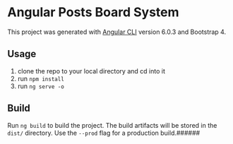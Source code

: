 # Angular Posts Board System

This project was generated with [Angular CLI](https://github.com/angular/angular-cli) version 6.0.3 and Bootstrap 4.

## Usage

1.  clone the repo to your local directory and cd into it
2.  run `npm install`
3.  run `ng serve -o`

## Build

Run `ng build` to build the project. The build artifacts will be stored in the `dist/` directory. Use the `--prod` flag for a production build.######
